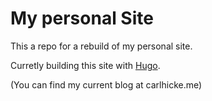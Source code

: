 # My personal Site

This a repo for a rebuild of my personal site.

Curretly building this site with [Hugo](http://gohugo.io).

(You can find my current blog at carlhicke.me)

